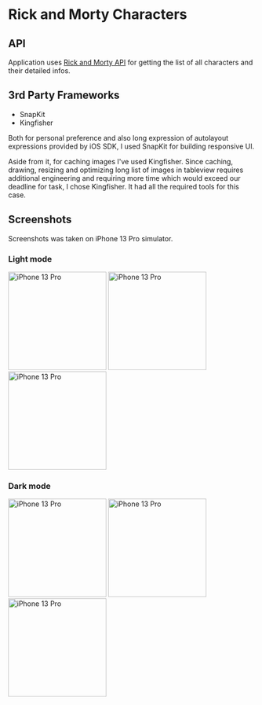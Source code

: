 # Rick and Morty Characters

## API
Application uses <a href="https://www.rickandmortyapi.com/" target="_blank" alt="rick and morty api website"> Rick and Morty API</a> for getting the list of
all characters and their detailed infos.

## 3rd Party Frameworks

- SnapKit
- Kingfisher

Both for personal preference and also long expression of autolayout expressions provided by iOS SDK, I used SnapKit for building responsive UI. 

Aside from it, for caching images I've used Kingfisher. Since caching, drawing, resizing and optimizing long list of images in tableview requires additional engineering
and requiring more time which would exceed our deadline for task, I chose Kingfisher. It had all the required tools for this case.

## Screenshots
Screenshots was taken on iPhone 13 Pro simulator.
### **Light mode**

<p float="left">
    <img src="https://user-images.githubusercontent.com/61579338/198715994-65547e3e-e2ba-4074-a19b-2655aa7df8a9.png" alt="iPhone 13 Pro" width="200">
    <img src="https://user-images.githubusercontent.com/61579338/198717224-c4ea9f05-1f55-420f-b8f8-fc8bb8ee549a.png" alt="iPhone 13 Pro" width="200">
    <img src="https://user-images.githubusercontent.com/61579338/198717366-9ac39b59-0d17-42e4-8ff6-496408ed7969.png" alt="iPhone 13 Pro" width="200">
</p>

### **Dark mode**

<p float="left">
    <img src="https://user-images.githubusercontent.com/61579338/198717686-f8e67e29-7141-4522-a7bf-d02adee28193.png" alt="iPhone 13 Pro" width="200">
    <img src="https://user-images.githubusercontent.com/61579338/198717692-5674b206-877d-41bd-80ee-8b3139f73c85.png" alt="iPhone 13 Pro" width="200">
    <img src="https://user-images.githubusercontent.com/61579338/198717859-05fe224c-23bc-4ef6-89f5-45b59b053c4e.png" alt="iPhone 13 Pro" width="200">
</p>
